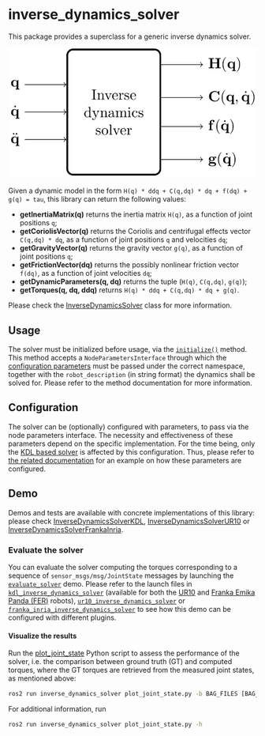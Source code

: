 # inverse_dynamics_solver

This package provides a superclass for a generic inverse dynamics solver.

!["Inverse dynamics solver block scheme"](./doc/media/inverse_dynamics_solver.png "Inverse dynamics solver block scheme")

Given a dynamic model in the form `H(q) * ddq + C(q,dq) * dq + f(dq) + g(q) = tau`, this library can return the following values:

* **getInertiaMatrix(q)** returns the inertia matrix `H(q)`, as a function of joint positions `q`;
* **getCoriolisVector(q)** returns the Coriolis and centrifugal effects vector `C(q,dq) * dq`, as a function of joint positions `q` and velocities `dq`;
* **getGravityVector(q)** returns the gravity vector `g(q)`, as a function of joint positions `q`;
* **getFrictionVector(dq)** returns the possibly nonlinear friction vector `f(dq)`, as a function of joint velocities `dq`;
* **getDynamicParameters(q, dq)** returns the tuple (`H(q)`, `C(q,dq)`, `g(q)`);
* **getTorques(q, dq, ddq)** returns `H(q) * ddq + C(q,dq) * dq + g(q)`.

Please check the [InverseDynamicsSolver](./include/inverse_dynamics_solver/inverse_dynamics_solver.h) class for more information.

## Usage

The solver must be initialized before usage, via the [`initialize()`](./include/inverse_dynamics_solver/inverse_dynamics_solver.h#L0047) method.
This method accepts a `NodeParametersInterface` through which the [configuration parameters](#configuration) must be passed under the correct namespace, together with the `robot_description` (in string format) the dynamics shall be solved for.
Please refer to the method documentation for more information.

## Configuration

The solver can be (optionally) configured with parameters, to pass via the node parameters interface.
The necessity and effectiveness of these parameters depend on the specific implementation.
For the time being, only the [KDL based solver](../kdl_inverse_dynamics_solver/include/kdl_inverse_dynamics_solver/kdl_inverse_dynamics_solver.h) is affected by this configuration.
Thus, please refer to [the related documentation](../kdl_inverse_dynamics_solver/README.md#configuration) for an example on how these parameters are configured.

## Demo

Demos and tests are available with concrete implementations of this library: please check [InverseDynamicsSolverKDL](../kdl_inverse_dynamics_solver/README.md#demo), [InverseDynamicsSolverUR10](../ur10_inverse_dynamics_solver/README.md#demo) or [InverseDynamicsSolverFrankaInria](../franka_inria_inverse_dynamics_solver/README.md#demo).

### Evaluate the solver

You can evaluate the solver computing the torques corresponding to a sequence of `sensor_msgs/msg/JointState` messages by launching the [`evaluate_solver`](./launch/evaluate_solver.launch.py) demo.
Please refer to the launch files in [`kdl_inverse_dynamics_solver`](../kdl_inverse_dynamics_solver/README.md#demo) (available for both the [UR10](../kdl_inverse_dynamics_solver/launch/evaluate_solver_kdl_ur10.launch.py) and [Franka Emika Panda (FER)](../kdl_inverse_dynamics_solver/launch/evaluate_solver_kdl_panda.launch.py) robots), [`ur10_inverse_dynamics_solver`](../ur10_inverse_dynamics_solver/launch/evaluate_solver_ur10.launch.py) or [`franka_inria_inverse_dynamics_solver`](../franka_inria_inverse_dynamics_solver/launch/evaluate_solver_franka.launch.py) to see how this demo can be configured with different plugins.

#### Visualize the results

Run the [plot_joint_state](./scripts/plot_joint_state.py) Python script to assess the performance of the solver, i.e. the comparison between ground truth (GT) and computed torques, where the GT torques are retrieved from the measured joint states, as mentioned above:

```bash
ros2 run inverse_dynamics_solver plot_joint_state.py -b BAG_FILES [BAG_FILES ...] -o OUTPUT_DIR
```

For additional information, run

```bash
ros2 run inverse_dynamics_solver plot_joint_state.py -h
```
